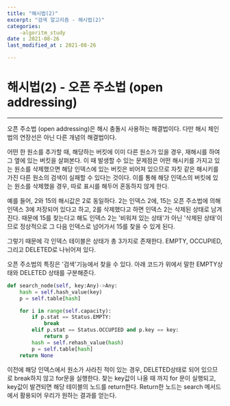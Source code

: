 ```yaml
---
title: "해시법(2)"
excerpt: "검색 알고리즘 - 해시법(2)"
categories:
    -algoritm_study
date : 2021-08-26
last_modified_at : 2021-08-26

---
```

# 해시법(2) - 오픈 주소법 (open addressing)
********

오픈 주소법 (open addressing)은 해시 충돌시 사용하는 해결법이다. 다만 해시 체인법의 연장선은
아닌 다른 개념의 해결법이다.

어떤 한 원소를 추가할 때, 해당하는 버킷에 이미 다른 원소가 있을 경우, 재해시를 하여 그 옆에 있는 버킷을
살펴본다. 이 때 발생할 수 있는 문제점은 어떤 해시키를 가지고 있는 원소를 삭제했으면 해당 인덱스에 있는
버킷은 비어져 있으므로 자칫 같은 해시키를 가진 다른 원소의 검색이 실패할 수 있다는 것이다.
이를 통해 해당 인덱스의 버킷에 있는 원소를 삭제했을 경우, 따로 표시를 해두어 혼동하지 않게 한다.

예를 들어, 2와 15의 해시값은 2로 동일하다. 2는 인덱스 2에, 15는 오픈 주소법에 의해 인덱스 3에
저장되어 있다고 하고, 2를 삭제했다고 하면 인덱스 2는 삭제된 상태로 남겨진다. 때문에 15를 찾는다고 해도
인덱스 2는 '비워져 있는 상태'가 아닌 '삭제된 상태'이므로 정상적으로 그 다음 인덱스로 넘어가서 15를
찾을 수 있게 된다.

그렇기 때문에 각 인덱스 테이블은 상태가 총 3가지로 존재한다. EMPTY, OCCUPIED, 그리고 DELETED로
나뉘어져 있다.

오픈 주소법의 특징은 '검색'기능에서 찾을 수 있다. 아래 코드가 위에서 말한 EMPTY상태와 DELETED 상태를
구분해준다. 
~~~python
def search_node(self, key:Any)->Any:
    hash = self.hash_value(key)
    p = self.table[hash]

    for i in range(self.capacity):
        if p.stat == Status.EMPTY: 
            break
        elif p.stat == Status.OCCUPIED and p.key == key:
            return p
        hash = self.rehash_value(hash)
        p = self.table[hash]
    return None 
~~~
이전에 해당 인덱스에서 원소가 사라진 적이 있는 경우, DELETED상태로 되어 있으므로
break하지 않고 for문을 실행한다. 찾는 key값이 나올 때 까지 for 문이 실행되고, key값이 발견되면 해당 테이블의 노드를 return한다. 
Return한 노드는 search 메서드에서 활용되어 우리가 원하는 결과를 얻는다.

